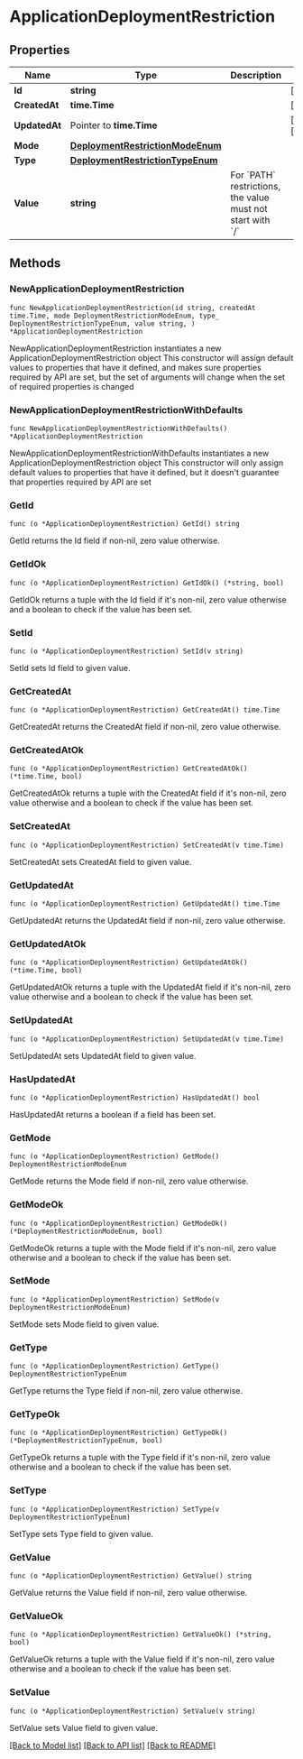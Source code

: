 # ApplicationDeploymentRestriction

## Properties

Name | Type | Description | Notes
------------ | ------------- | ------------- | -------------
**Id** | **string** |  | [readonly] 
**CreatedAt** | **time.Time** |  | [readonly] 
**UpdatedAt** | Pointer to **time.Time** |  | [optional] [readonly] 
**Mode** | [**DeploymentRestrictionModeEnum**](DeploymentRestrictionModeEnum.md) |  | 
**Type** | [**DeploymentRestrictionTypeEnum**](DeploymentRestrictionTypeEnum.md) |  | 
**Value** | **string** | For &#x60;PATH&#x60; restrictions, the value must not start with &#x60;/&#x60; | 

## Methods

### NewApplicationDeploymentRestriction

`func NewApplicationDeploymentRestriction(id string, createdAt time.Time, mode DeploymentRestrictionModeEnum, type_ DeploymentRestrictionTypeEnum, value string, ) *ApplicationDeploymentRestriction`

NewApplicationDeploymentRestriction instantiates a new ApplicationDeploymentRestriction object
This constructor will assign default values to properties that have it defined,
and makes sure properties required by API are set, but the set of arguments
will change when the set of required properties is changed

### NewApplicationDeploymentRestrictionWithDefaults

`func NewApplicationDeploymentRestrictionWithDefaults() *ApplicationDeploymentRestriction`

NewApplicationDeploymentRestrictionWithDefaults instantiates a new ApplicationDeploymentRestriction object
This constructor will only assign default values to properties that have it defined,
but it doesn't guarantee that properties required by API are set

### GetId

`func (o *ApplicationDeploymentRestriction) GetId() string`

GetId returns the Id field if non-nil, zero value otherwise.

### GetIdOk

`func (o *ApplicationDeploymentRestriction) GetIdOk() (*string, bool)`

GetIdOk returns a tuple with the Id field if it's non-nil, zero value otherwise
and a boolean to check if the value has been set.

### SetId

`func (o *ApplicationDeploymentRestriction) SetId(v string)`

SetId sets Id field to given value.


### GetCreatedAt

`func (o *ApplicationDeploymentRestriction) GetCreatedAt() time.Time`

GetCreatedAt returns the CreatedAt field if non-nil, zero value otherwise.

### GetCreatedAtOk

`func (o *ApplicationDeploymentRestriction) GetCreatedAtOk() (*time.Time, bool)`

GetCreatedAtOk returns a tuple with the CreatedAt field if it's non-nil, zero value otherwise
and a boolean to check if the value has been set.

### SetCreatedAt

`func (o *ApplicationDeploymentRestriction) SetCreatedAt(v time.Time)`

SetCreatedAt sets CreatedAt field to given value.


### GetUpdatedAt

`func (o *ApplicationDeploymentRestriction) GetUpdatedAt() time.Time`

GetUpdatedAt returns the UpdatedAt field if non-nil, zero value otherwise.

### GetUpdatedAtOk

`func (o *ApplicationDeploymentRestriction) GetUpdatedAtOk() (*time.Time, bool)`

GetUpdatedAtOk returns a tuple with the UpdatedAt field if it's non-nil, zero value otherwise
and a boolean to check if the value has been set.

### SetUpdatedAt

`func (o *ApplicationDeploymentRestriction) SetUpdatedAt(v time.Time)`

SetUpdatedAt sets UpdatedAt field to given value.

### HasUpdatedAt

`func (o *ApplicationDeploymentRestriction) HasUpdatedAt() bool`

HasUpdatedAt returns a boolean if a field has been set.

### GetMode

`func (o *ApplicationDeploymentRestriction) GetMode() DeploymentRestrictionModeEnum`

GetMode returns the Mode field if non-nil, zero value otherwise.

### GetModeOk

`func (o *ApplicationDeploymentRestriction) GetModeOk() (*DeploymentRestrictionModeEnum, bool)`

GetModeOk returns a tuple with the Mode field if it's non-nil, zero value otherwise
and a boolean to check if the value has been set.

### SetMode

`func (o *ApplicationDeploymentRestriction) SetMode(v DeploymentRestrictionModeEnum)`

SetMode sets Mode field to given value.


### GetType

`func (o *ApplicationDeploymentRestriction) GetType() DeploymentRestrictionTypeEnum`

GetType returns the Type field if non-nil, zero value otherwise.

### GetTypeOk

`func (o *ApplicationDeploymentRestriction) GetTypeOk() (*DeploymentRestrictionTypeEnum, bool)`

GetTypeOk returns a tuple with the Type field if it's non-nil, zero value otherwise
and a boolean to check if the value has been set.

### SetType

`func (o *ApplicationDeploymentRestriction) SetType(v DeploymentRestrictionTypeEnum)`

SetType sets Type field to given value.


### GetValue

`func (o *ApplicationDeploymentRestriction) GetValue() string`

GetValue returns the Value field if non-nil, zero value otherwise.

### GetValueOk

`func (o *ApplicationDeploymentRestriction) GetValueOk() (*string, bool)`

GetValueOk returns a tuple with the Value field if it's non-nil, zero value otherwise
and a boolean to check if the value has been set.

### SetValue

`func (o *ApplicationDeploymentRestriction) SetValue(v string)`

SetValue sets Value field to given value.



[[Back to Model list]](../README.md#documentation-for-models) [[Back to API list]](../README.md#documentation-for-api-endpoints) [[Back to README]](../README.md)


